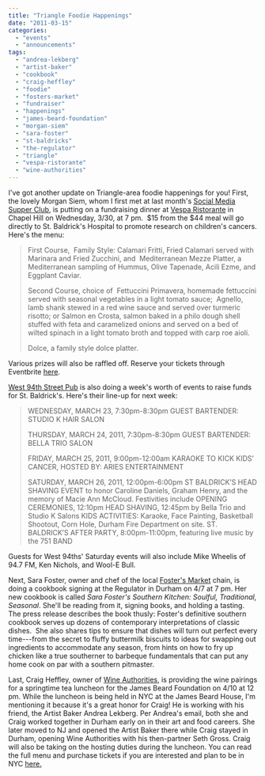 ```yaml
---
title: "Triangle Foodie Happenings"
date: "2011-03-15"
categories:
  - "events"
  - "announcements"
tags:
  - "andrea-lekberg"
  - "artist-baker"
  - "cookbook"
  - "craig-heffley"
  - "foodie"
  - "fosters-market"
  - "fundraiser"
  - "happenings"
  - "james-beard-foundation"
  - "morgan-siem"
  - "sara-foster"
  - "st-baldricks"
  - "the-regulator"
  - "triangle"
  - "vespa-ristorante"
  - "wine-authorities"
---
```


I've got another update on Triangle-area foodie happenings for you! First, the lovely Morgan Siem, whom I first met at last month's [Social Media Supper Club](http://www.thegourmez.com/?p=2299), is putting on a fundraising dinner at [Vespa Ristorante](https://thegourmez.com/blog/2007-04-26-vespa-ristorante-downtown-chapel-hill/) in Chapel Hill on Wednesday, 3/30, at 7 pm.  $15 from the $44 meal will go directly to St. Baldrick's Hospital to promote research on children's cancers. Here's the menu:

> First Course,  Family Style: Calamari Fritti, Fried Calamari served with Marinara and Fried Zucchini, and  Mediterranean Mezze Platter, a Mediterranean sampling of Hummus, Olive Tapenade, Acili Ezme, and Eggplant Caviar.
>
> Second Course, choice of  Fettuccini Primavera, homemade fettuccini served with seasonal vegetables in a light tomato sauce;  Agnello, lamb shank stewed in a red wine sauce and served over turmeric risotto; or Salmon en Crosta, salmon baked in a philo dough shell stuffed with feta and caramelized onions and served on a bed of wilted spinach in a light tomato broth and topped with carp roe aioli.
>
> Dolce, a family style dolce platter.

Various prizes will also be raffled off. Reserve your tickets through Eventbrite [here](http://vespa-st-baldricks-zvents.eventbrite.com/).

[West 94th Street Pub](http://www.west94stpub.com/) is also doing a week's worth of events to raise funds for St. Baldrick's. Here's their line-up for next week:

> WEDNESDAY, MARCH 23, 7:30pm-8:30pm GUEST BARTENDER: STUDIO K HAIR SALON
>
> THURSDAY, MARCH 24, 2011, 7:30pm-8:30pm GUEST BARTENDER: BELLA TRIO SALON
>
> FRIDAY, MARCH 25, 2011, 9:00pm-12:00am KARAOKE TO KICK KIDS’ CANCER, HOSTED BY: ARIES ENTERTAINMENT
>
> SATURDAY, MARCH 26, 2011, 12:00pm-6:00pm ST BALDRICK’S HEAD SHAVING EVENT to honor Caroline Daniels, Graham Henry, and the memory of Macie Ann McCloud. Festivities include OPENING CEREMONIES, 12:10pm HEAD SHAVING, 12:45pm by Bella Trio and Studio K Salons KIDS ACTIVITIES: Karaoke, Face Painting, Basketball Shootout, Corn Hole, Durham Fire Department on site. ST. BALDRICK’S AFTER PARTY, 8:00pm-11:00pm, featuring live music by the 751 BAND

Guests for West 94ths' Saturday events will also include Mike Wheelis of 94.7 FM, Ken Nichols, and Wool-E Bull.

Next, Sara Foster, owner and chef of the local [Foster's Market](http://www.thegourmez.com/?p=2119) chain, is doing a cookbook signing at the Regulator in Durham on 4/7 at 7 pm. Her new cookbook is called _Sara Foster's Southern Kitchen: Soulful, Traditional, Seasonal_. She'll be reading from it, signing books, and holding a tasting. The press release describes the book thusly: Foster's definitive southern cookbook serves up dozens of contemporary interpretations of classic dishes.  She also shares tips to ensure that dishes will turn out perfect every time---from the secret to fluffy buttermilk biscuits to ideas for swapping out ingredients to accommodate any season, from hints on how to fry up chicken like a true southerner to barbeque fundamentals that can put any home cook on par with a southern pitmaster.

Last, Craig Heffley, owner of [Wine Authorities](http://www.wineauthorities.com/home.php), is providing the wine pairings for a springtime tea luncheon for the James Beard Foundation on 4/10 at 12 pm. While the luncheon is being held in NYC at the James Beard House, I'm mentioning it because it's a great honor for Craig! He is working with his friend, the Artist Baker Andrea Lekberg. Per Andrea's email, both she and Craig worked together in Durham early on in their art and food careers. She later moved to NJ and opened the Artist Baker there while Craig stayed in Durham, opening Wine Authorities with his then-partner Seth Gross. Craig will also be taking on the hosting duties during the luncheon. You can read the full menu and purchase tickets if you are interested and plan to be in NYC [here.](http://www.jamesbeard.org/index.php?q=events_beardhouse_lunch_041011)
